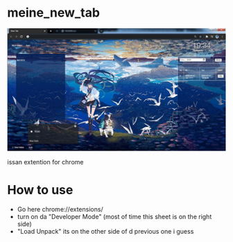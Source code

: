 # meine_new_tab

![alt text](https://github.com/ShierLuck/meine_new_tab/blob/master/meine_new_tab.jpg?raw=true "Meine New Tab")


issan extention for chrome

# How to use
- Go here chrome://extensions/
- turn on da "Developer Mode" (most of time this sheet is on the right side)
- "Load Unpack" its on the other side of d previous one i guess
